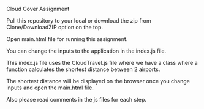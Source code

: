 Cloud Cover Assignment

Pull this repository to your local or download the zip from Clone/DownloadZIP option on the top.

Open main.html file for running this assignment.

You can change the inputs to the application in the index.js file.

This index.js file uses the CloudTravel.js file where we have a class where a function calculates the shortest distance between 2 airports.

The shortest distance will be displayed on the browser once you change inputs and open the main.html file.

Also please read comments in the js files for each step.
